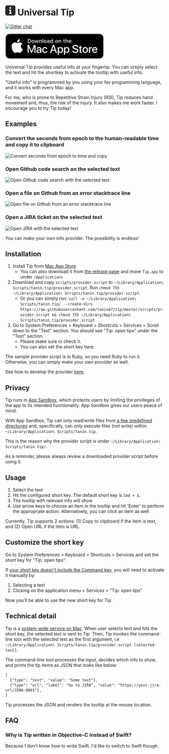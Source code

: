 ![Universal Tip icon](./app-icon.png) Universal Tip
==============

[![Gitter chat](https://badges.gitter.im/gitterHQ/gitter.png)](https://gitter.im/tanin-tip/community#)

[![Download from Mac App Store](./download-button.svg)](https://apps.apple.com/us/app/universal-tip/id1495732622)

Universal Tip provides useful info at your fingertip. You can simply select the text and hit the shortkey to activate the tooltip with useful info.

"Useful info" is programmed by you using your fav programming language, and it works with every Mac app.

For me, who is prone to Repetitive Strain Injury (RSI), Tip reduces hand movement and, thus, the risk of the injury. It also makes me work faster. I encourage you to try Tip today!


Examples
---------

### Convert the seconds from epoch to the human-readable time and copy it to clipboard

![Convert seconds from epoch to time and copy](https://media.giphy.com/media/f952ZuRG9kqCoxGt8v/giphy.gif)

### Open Github code search on the selected text

![Open Github code search with the selected text](https://media.giphy.com/media/cjif6axsDr7tEaP0EF/giphy.gif)

### Open a file on Github from an error stacktrace line

![Open file on Github from an error stacktrace line](https://media.giphy.com/media/JSYWptFElQmDJOXzXO/giphy.gif)

### Open a JIRA ticket on the selected text

![Open JIRA with the selected text](https://media.giphy.com/media/H48pYa5PddvEY9MGP6/giphy.gif)

You can make your own info provider. The possibility is endless!


Installation
-------------

1. Install Tip from [Mac App Store](https://apps.apple.com/us/app/universal-tip/id1495732622)
    * You can also download it from [the release page](https://github.com/tanin47/tip/releases) and move `Tip,app` to under `/Applications`
2. Download and copy `scripts/provider.script` to `~/Library/Application\ Scripts/tanin.tip/provider.script`. Run `chmod 755 ~/Library/Application\ Scripts/tanin.tip/provider.script`. 
    * Or you can simply run: `curl -o ~/Library/Application\ Scripts/tanin.tip/ --create-dirs  https://raw.githubusercontent.com/tanin47/tip/master/scripts/provider.script && chmod 755 ~/Library/Application\ Scripts/tanin.tip/provider.script`
3. Go to System Preferences > Keyboard > Shortcuts > Services > Scroll down to the "Text" section. You should see "Tip: open tips" under the "Text" section. 
    * Please make sure to check it.
    * You can also set the short key here.

The sample provider script is in Ruby, so you need Ruby to run it. Otherwise, you can simply make your own provider as well.

See how to develop the provider [here](PROVIDER.md).


Privacy
---------

Tip runs in [App Sandbox](https://developer.apple.com/app-sandboxing/), which protects users by limiting the privileges of the app to its intended functionality. App Sandbox gives our users peace of mind.

With App Sandbox, Tip can only read/write files from [a few predefined directories](https://developer.apple.com/library/archive/documentation/Security/Conceptual/AppSandboxDesignGuide/AppSandboxInDepth/AppSandboxInDepth.html) and, specifically, can *only* execute files (not write) within `~/Library/Application\ Scripts/tanin.tip`.

This is the reason why the provider script is under `~/Library/Application\ Scripts/tanin.tip/`.

As a reminder, please always review a downloaded provider script before using it.


Usage
------

1. Select the text
2. Hit the configured short key. The default short key is `Cmd + &`.
3. The tooltip with relevant info will show
4. Use arrow keys to choose an item in the tooltip and hit 'Enter' to perform the appropriate action. Alternatively, you can click an item as well

Currently, Tip supports 2 actions: (1) Copy to clipboard if the item is text, and (2) Open URL if the item is URL.


Customize the short key
------------------------

Go to System Preferences > Keyboard > Shortcuts > Services and set the short key for "Tip: open tips".

If [your short key doesn't include the Command key](https://apple.stackexchange.com/questions/260683/keyboard-shortcut-for-service-only-works-after-i-manually-run-the-service), you will need to activate it manually by:

1. Selecting a text
2. Clicking on the application menu > Services > "Tip: open tips"

Now you'll be able to use the new short key for Tip.


Technical detail
-----------------

Tip is a [system-wide service on Mac](https://developer.apple.com/design/human-interface-guidelines/macos/extensions/services/). When user selects text and hits the short key, the selected text is sent to Tip. Then, Tip invokes the command-line tool with the selected text as the first argument, i.e `~/Library/Application\ Scripts/tanin.tip/provider.script [selected-text]`.

The command-line tool processes the input, decides which info to show, and prints the tip items as JSON that looks like below:

```
[
  {"type": "text", "value": "Some text"},
  {"type": "url", "label": "Go to JIRA", "value": "https://your-jira-url/JIRA-0001"},
]
```

Tip processes the JSON and renders the tooltip at the mouse location.


FAQ
----

### Why is Tip written in Objective-C instead of Swift?

Because I don't know how to write Swift. I'd like to switch to Swift though.
